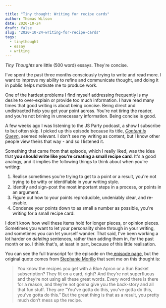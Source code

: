 ```yaml
---

title: "Tiny thought: Writing for recipe cards"
author: Thomas Wilson
date: 2020-10-24
draft: false
slug: "2020-10-24-writing-for-recipe-cards"
tags:
  - tinythought
  - essay
  - writing
---
```


_Tiny Thoughts_ are little (500 word) essays. They're concise.

I've spent the past three months consciously trying to write and read more. I want to improve my ability to refine and communicate thought, and doing it in public helps motivate me to produce work.

One of the hardest problems I find myself addressing frequently is my desire to over-explain or provide too much information. I have read many times that good writing is about being concise. Being direct and undistracted help you get your point across. You're not tiring the reader, and you're not brining in unnecessary information. Being concise is good.

A few weeks ago I was listening to the JS Party podcast, a show I subscribe to but often skip. I picked up this episode because its title, _[Content is Queen](https://changelog.com/jsparty/141)_, seemed relevant. I don't see my writing as content, but I know other people view theirs that way - and so I listened it.

Something that came from that episode, which I really liked, was the idea that **you should write like you're creating a small recipe card**. It's a good analogy, and it implies the following things to think about when you're writing:

1. Realise sometimes you're trying to get to a point or a result, you're not trying to be witty or identifiable in your writing style.
2. Identify and sign-post the most important steps in a process, or points in an argument.
3. Figure out how to your points reproducible, undeniably clear, and re-usable.
4. Condense your points down to as small a number as possible, you're writing for a small recipe card.

I don't know how well these items hold for longer pieces, or opinion pieces. Sometimes you want to let your personality shine through in your writing, and sometimes you can let yourself wander. That said, I've been working a lot harder on _deleting_ sentences, rather than adding them in, for the past month or so. I think that's, at least in part, because of this little realisation.

You can see the full transcript for the episode on the[ episode page](https://changelog.com/jsparty/141), but the original quote comes from [Stephanie Morillo](https://www.stephaniemorillo.co/) that sent me on this thought is:

> You know the recipes you get with a Blue Apron or a Sun Basket subscription? They fit on a card, right? And they’re not superfluous and they’re not using all these great words. Every word there is there for a reason, and they’re not gonna give you the back-story and all that fun stuff. They are “You've gotta do this, you've gotta do this, you've gotta do this.” But the great thing is that as a result, you pretty much don’t mess up the recipe.
